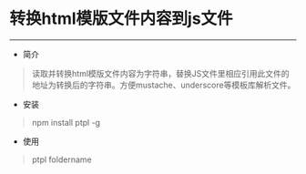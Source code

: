
# 转换html模版文件内容到js文件 #

----------

- 简介
> 读取并转换html模版文件内容为字符串，替换JS文件里相应引用此文件的地址为转换后的字符串。方便mustache、underscore等模板库解析文件。 
>   
>   
> 
> 

- 安装
> npm install ptpl -g  

- 使用
 > ptpl foldername  


